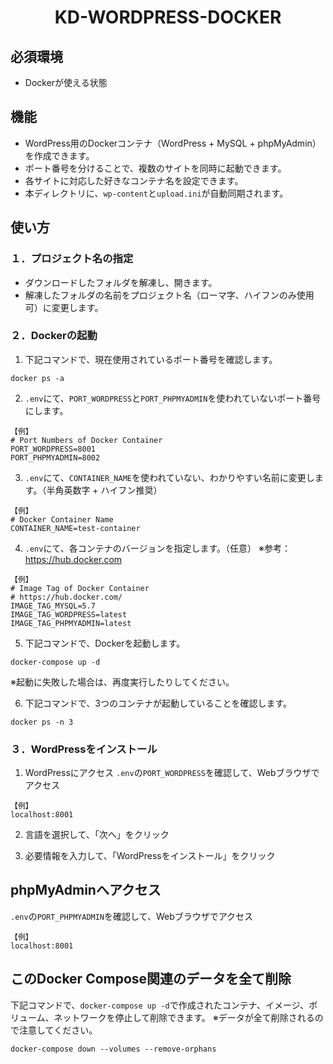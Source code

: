 <p align="center">
  <h1 align="center">KD-WORDPRESS-DOCKER</h1>
</p>


## 必須環境
- Dockerが使える状態



## 機能
- WordPress用のDockerコンテナ（WordPress + MySQL + phpMyAdmin）を作成できます。
- ポート番号を分けることで、複数のサイトを同時に起動できます。
- 各サイトに対応した好きなコンテナ名を設定できます。
- 本ディレクトリに、`wp-content`と`upload.ini`が自動同期されます。



## 使い方
### １．プロジェクト名の指定
- ダウンロードしたフォルダを解凍し、開きます。
- 解凍したフォルダの名前をプロジェクト名（ローマ字、ハイフンのみ使用可）に変更します。

### ２．Dockerの起動
1. 下記コマンドで、現在使用されているポート番号を確認します。
  ```
  docker ps -a
  ```

2. `.env`にて、`PORT_WORDPRESS`と`PORT_PHPMYADMIN`を使われていないポート番号にします。
  ```
  【例】
  # Port Numbers of Docker Container
  PORT_WORDPRESS=8001
  PORT_PHPMYADMIN=8002
  ```

3. `.env`にて、`CONTAINER_NAME`を使われていない、わかりやすい名前に変更します。（半角英数字 + ハイフン推奨）
  ```
  【例】
  # Docker Container Name
  CONTAINER_NAME=test-container
  ```

4. `.env`にて、各コンテナのバージョンを指定します。（任意）
  ※参考： https://hub.docker.com
  ```
  【例】
  # Image Tag of Docker Container
  # https://hub.docker.com/
  IMAGE_TAG_MYSQL=5.7
  IMAGE_TAG_WORDPRESS=latest
  IMAGE_TAG_PHPMYADMIN=latest
  ```

5. 下記コマンドで、Dockerを起動します。
  ```
  docker-compose up -d
  ```
  ※起動に失敗した場合は、再度実行したりしてください。

6. 下記コマンドで、3つのコンテナが起動していることを確認します。
  ```
  docker ps -n 3
  ```

### ３．WordPressをインストール
1. WordPressにアクセス
  `.env`の`PORT_WORDPRESS`を確認して、Webブラウザでアクセス
  ```
  【例】
  localhost:8001
  ```

2. 言語を選択して、「次へ」をクリック

3. 必要情報を入力して、「WordPressをインストール」をクリック



## phpMyAdminへアクセス
  `.env`の`PORT_PHPMYADMIN`を確認して、Webブラウザでアクセス
  ```
  【例】
  localhost:8001
  ```



## このDocker Compose関連のデータを全て削除
下記コマンドで、`docker-compose up -d`で作成されたコンテナ、イメージ、ボリューム、ネットワークを停止して削除できます。
※データが全て削除されるので注意してください。
  ```
  docker-compose down --volumes --remove-orphans
  ```